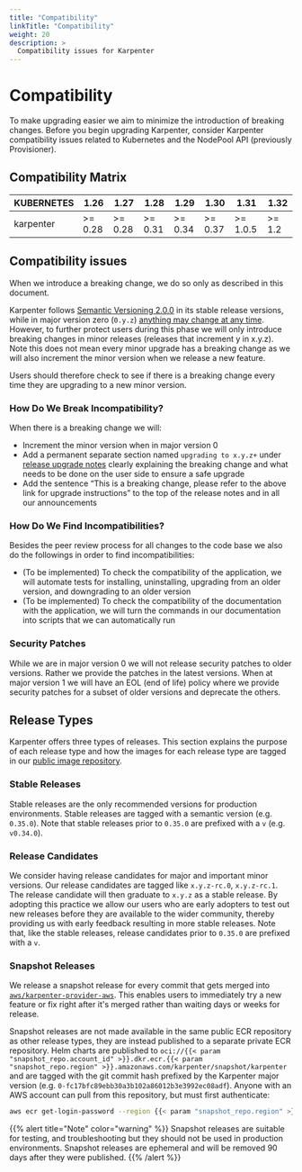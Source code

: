 ```yaml
---
title: "Compatibility"
linkTitle: "Compatibility"
weight: 20
description: >
  Compatibility issues for Karpenter
---
```


# Compatibility

To make upgrading easier we aim to minimize the introduction of breaking changes.
Before you begin upgrading Karpenter, consider Karpenter compatibility issues related to Kubernetes and the NodePool API (previously Provisioner).

## Compatibility Matrix

[comment]: <> (the content below is generated from hack/docs/compataiblitymetrix_gen_docs.go)

| KUBERNETES |   1.26   |   1.27   |   1.28   |   1.29   |   1.30   |   1.31    |  1.32   |
|------------|----------|----------|----------|----------|----------|-----------|---------|
| karpenter  | \>= 0.28 | \>= 0.28 | \>= 0.31 | \>= 0.34 | \>= 0.37 | \>= 1.0.5 | \>= 1.2 |

[comment]: <> (end docs generated content from hack/docs/compataiblitymetrix_gen_docs.go)

## Compatibility issues

When we introduce a breaking change, we do so only as described in this document.

Karpenter follows [Semantic Versioning 2.0.0](https://semver.org/) in its stable release versions, while in
major version zero (`0.y.z`) [anything may change at any time](https://semver.org/#spec-item-4).
However, to further protect users during this phase we will only introduce breaking changes in minor releases (releases that increment y in x.y.z).
Note this does not mean every minor upgrade has a breaking change as we will also increment the
minor version when we release a new feature.

Users should therefore check to see if there is a breaking change every time they are upgrading to a new minor version.

### How Do We Break Incompatibility?

When there is a breaking change we will:

* Increment the minor version when in major version 0
* Add a permanent separate section named `upgrading to x.y.z+` under [release upgrade notes](#release-upgrade-notes)
  clearly explaining the breaking change and what needs to be done on the user side to ensure a safe upgrade
* Add the sentence “This is a breaking change, please refer to the above link for upgrade instructions” to the top of the release notes and in all our announcements

### How Do We Find Incompatibilities?

Besides the peer review process for all changes to the code base we also do the followings in order to find
incompatibilities:
* (To be implemented) To check the compatibility of the application, we will automate tests for installing, uninstalling, upgrading from an older version, and downgrading to an older version
* (To be implemented) To check the compatibility of the documentation with the application, we will turn the commands in our documentation into scripts that we can automatically run

### Security Patches

While we are in major version 0 we will not release security patches to older versions.
Rather we provide the patches in the latest versions.
When at major version 1 we will have an EOL (end of life) policy where we provide security patches
for a subset of older versions and deprecate the others.

## Release Types

Karpenter offers three types of releases. This section explains the purpose of each release type and how the images for each release type are tagged in our [public image repository](https://gallery.ecr.aws/karpenter).

### Stable Releases

Stable releases are the only recommended versions for production environments. Stable releases are tagged with a semantic version (e.g. `0.35.0`). Note that stable releases prior to `0.35.0` are prefixed with a `v` (e.g. `v0.34.0`).

### Release Candidates

We consider having release candidates for major and important minor versions. Our release candidates are tagged like `x.y.z-rc.0`, `x.y.z-rc.1`. The release candidate will then graduate to `x.y.z` as a stable release.
By adopting this practice we allow our users who are early adopters to test out new releases before they are available to the wider community, thereby providing us with early feedback resulting in more stable releases.
Note that, like the stable releases, release candidates prior to `0.35.0` are prefixed with a `v`.

### Snapshot Releases

We release a snapshot release for every commit that gets merged into [`aws/karpenter-provider-aws`](https://www.github.com/aws/karpenter-provider-aws). This enables users to immediately try a new feature or fix right after it's merged rather than waiting days or weeks for release.

Snapshot releases are not made available in the same public ECR repository as other release types, they are instead published to a separate private ECR repository.
Helm charts are published to `oci://{{< param "snapshot_repo.account_id" >}}.dkr.ecr.{{< param "snapshot_repo.region" >}}.amazonaws.com/karpenter/snapshot/karpenter` and are tagged with the git commit hash prefixed by the Karpenter major version (e.g. `0-fc17bfc89ebb30a3b102a86012b3e3992ec08adf`).
Anyone with an AWS account can pull from this repository, but must first authenticate:

```bash
aws ecr get-login-password --region {{< param "snapshot_repo.region" >}} | docker login --username AWS --password-stdin {{< param "snapshot_repo.account_id" >}}.dkr.ecr.{{< param "snapshot_repo.region" >}}.amazonaws.com
```

{{% alert title="Note" color="warning" %}}
Snapshot releases are suitable for testing, and troubleshooting but they should not be used in production environments. Snapshot releases are ephemeral and will be removed 90 days after they were published.
{{% /alert %}}
